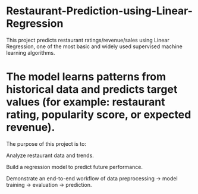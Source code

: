 # Restaurant-Prediction-using-Linear-Regression
This project predicts restaurant ratings/revenue/sales using Linear Regression, one of the most basic and widely used supervised machine learning algorithms.

# The model learns patterns from historical data and predicts target values (for example: restaurant rating, popularity score, or expected revenue).

The purpose of this project is to:

Analyze restaurant data and trends.

Build a regression model to predict future performance.

Demonstrate an end-to-end workflow of data preprocessing → model training → evaluation → prediction.

